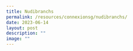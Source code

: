 ```yaml
---
title: Nudibranchs
permalink: /resources/connexionsg/nudibranchs/
date: 2023-06-14
layout: post
description: ""
image: ""
---
```

